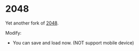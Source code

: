 # 2048

Yet another fork of [2048](https://github.com/gabrielecirulli/2048).

Modify:
* You can save and load now. (NOT support mobile device)

